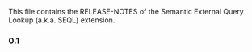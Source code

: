 This file contains the RELEASE-NOTES of the Semantic External Query Lookup (a.k.a. SEQL) extension.

### 0.1
